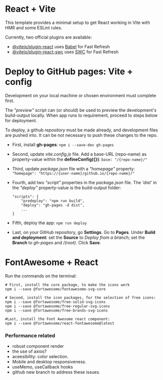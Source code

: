 # React + Vite

This template provides a minimal setup to get React working in Vite with HMR and some ESLint rules.

Currently, two official plugins are available:

- [@vitejs/plugin-react](https://github.com/vitejs/vite-plugin-react/blob/main/packages/plugin-react/README.md) uses [Babel](https://babeljs.io/) for Fast Refresh
- [@vitejs/plugin-react-swc](https://github.com/vitejs/vite-plugin-react-swc) uses [SWC](https://swc.rs/) for Fast Refresh


# Deploy to GitHub pages: Vite + config
Development on your local machine or chosen environment must complete first.

The *"preview"* script can (or should) be used to preview the development's build-output locally.  When app runs to requirement, proceed to steps below for deployment.

To deploy, a github *repository* must be made already, and development files are pushed into.  It can be not necessary to push these changes to the repo.

- First, install **gh-pages**:
	```npm i --save-dev gh-pages```

- Second, update *vite.config.js* file.  Add a base-URL (repo-name) as property-value within the **defineConfig({})**:
	```base: "/{repo-name}/"```

- Third, update *package.json* file with a *"homepage"* property:
	```"homepage": "https://{user-name}/github.io/{repo-name}/"```

- Fourth, add two *"script"* properties in the *package.json* file. The *'dist'* in the *"deploy"* property-value is the build-output folder:
	```
	"scripts": {
		"predeploy": "npm run build",
		"deploy": "gh-pages -d dist",
		...
	}
	```

- Fifth, deploy the app:
	```npm run deploy```

- Last, on your GitHub repository, go **Settings**. Go to **Pages**.  Under **Build and deployment**: set the **Source** to *Deploy from a branch*; set the **Branch** to *gh-pages* and */(root)*. Click **Save**.

# FontAwesome + React
Run the commands on the terminal:

	# First, install the core package, to make the icons work
	npm i --save @fortawesome/fontawesome-svg-core

	# Second, install the icon packages, for the selection of free icons:
	npm i --save @fortawesome/free-solid-svg-icons
	npm i --save @fortawesome/free-regular-svg-icons
	npm i --save @fortawesome/free-brands-svg-icons

	#Last, install the Font Awesome react component:
	npm i --save @fortawesome/react-fontawesome@latest

### Performance related

- robust component render
- the use of axios?
- aceesibility: color selection.
- Mobile and desktop responsiveness.
- useMemo, useCallback hooks
- github new branch to address these issues.

